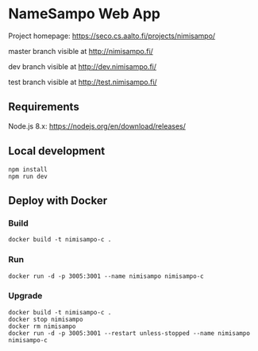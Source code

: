 # NameSampo Web App

Project homepage: https://seco.cs.aalto.fi/projects/nimisampo/

master branch visible at http://nimisampo.fi/

dev branch visible at http://dev.nimisampo.fi/

test branch visible at http://test.nimisampo.fi/

## Requirements

Node.js 8.x: https://nodejs.org/en/download/releases/

## Local development

```
npm install
npm run dev
```

## Deploy with Docker

### Build
 `docker build -t nimisampo-c .`

### Run
 `docker run -d -p 3005:3001 --name nimisampo nimisampo-c`

### Upgrade
```
docker build -t nimisampo-c .
docker stop nimisampo
docker rm nimisampo
docker run -d -p 3005:3001 --restart unless-stopped --name nimisampo nimisampo-c
```
